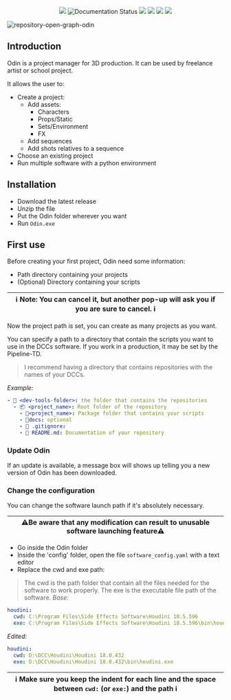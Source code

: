 <p align="center">
  <img src="https://img.shields.io/github/v/release/titomncl/odin?include_prereleases&style=flat-square">
  <img src='https://readthedocs.org/projects/odin-project-manager/badge/?version=latest&style=flat-square' alt='Documentation Status' />
  <img src="https://img.shields.io/github/license/titomncl/odin?style=flat-square">
  <img src="https://img.shields.io/github/downloads/titomncl/odin/total?style=flat-square">
  <img src="https://img.shields.io/github/languages/code-size/titomncl/odin?style=flat-square">
  <img src="https://img.shields.io/github/issues-raw/titomncl/odin?color=red&style=flat-square">
</p>

![repository-open-graph-odin](https://user-images.githubusercontent.com/70750510/126334220-9b6ddcad-235f-4f32-8caf-1eb290605f85.png)

## Introduction

Odin is a project manager for 3D production.
It can be used by freelance artist or school project.

It allows the user to:
- Create a project:
    - Add assets:
        + Characters
        + Props/Static
        + Sets/Environment
        + FX
    - Add sequences
    - Add shots relatives to a sequence
- Choose an existing project
- Run multiple software with a python environment


## Installation
* Download the latest release
* Unzip the file
* Put the Odin folder wherever you want
* Run `Odin.exe`

## First use

Before creating your first project, Odin need some information:
 - Path directory containing your projects
 - (Optional) Directory containing your scripts

| ℹ Note: You can cancel it, but another pop-up will ask you if you are sure to cancel. ℹ|
|---|


Now the project path is set, you can create as many projects as you want.

You can specify a path to a directory that contain the scripts you want to use in the DCCs software.
If you work in a production, it may be set by the Pipeline-TD.

> I recommend having a directory that contains repositories with the names of your DCCs.

*Example:*
```yaml
- 📂 <dev-tools-folder>: the folder that contains the repositories
  - 📦 <project_name>: Root folder of the repository
    - 📂<project_name>: Package folder that contains your scripts
    - 📂docs: optional
    - 📄 .gitignore:
    - 📄 README.md: Documentation of your repository
```

### Update Odin
If an update is available, a message box will shows up telling you a new version of Odin has been downloaded. 

### Change the configuration
You can change the software launch path if it's absolutely necessary.

| ⚠️Be aware that any modification can result to unusable software launching feature⚠️|
|---|

* Go inside the Odin folder
* Inside the 'config' folder, open the file `software_config.yaml` with a text editor
* Replace the cwd and exe path:
> The cwd is the path folder that contain all the files needed for the software to work properly.
> The exe is the executable file path of the software.
*Base:*
```yaml
houdini:
  cwd: C:\Program Files\Side Effects Software\Houdini 18.5.596
  exe: C:\Program Files\Side Effects Software\Houdini 18.5.596\bin\houdini.exe
```
*Edited:*
```yaml
houdini:
  cwd: D:\DCC\Houdini\Houdini 18.0.432
  exe: D:\DCC\Houdini\Houdini 18.0.432\bin\houdini.exe
```

| ℹ Make sure you keep the indent for each line and the space between `cwd:` (or `exe:`) and the path ℹ |
|---|
